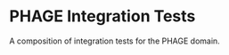 PHAGE Integration Tests
=======================

A composition of integration tests for the PHAGE domain.